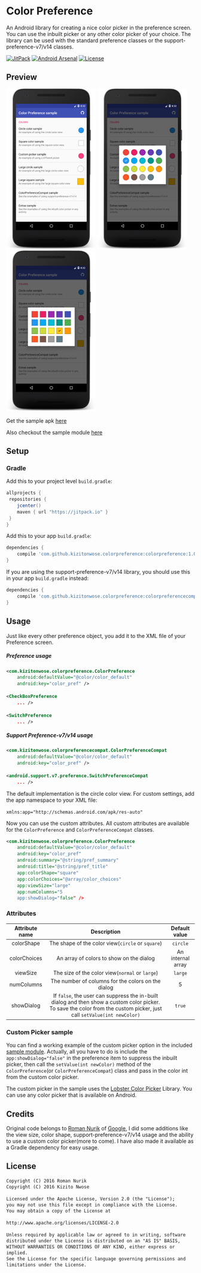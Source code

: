 # Color Preference

An Android library for creating a nice color picker in the preference screen. You can use the inbuilt picker or any other color picker of your choice. The library can be used with the standard preference classes or the support-preference-v7/v14 classes.

[![JitPack](https://jitpack.io/v/kizitonwose/colorpreference.svg)](https://jitpack.io/#kizitonwose/colorpreference) 
[![Android Arsenal](https://img.shields.io/badge/Android%20Arsenal-Color%20Preference-brightgreen.svg)](https://android-arsenal.com/details/1/4401) 
[![License](https://img.shields.io/badge/License-Apache%202.0-blue.svg)](http://www.apache.org/licenses/LICENSE-2.0)


## Preview

<img src="/art/screenshot1.png" alt="ExampleMain" width="240"> <img src="/art/screenshot2.png" alt="ExampleCircle" width="240"> <img src="/art/screenshot3.png" alt="ExampleSquare" width="240">

Get the sample apk [here](https://github.com/kizitonwose/colorpreference/releases/download/1.0.0/sample-1.0.0.apk) 

Also checkout the sample module [here](/sample/)

## Setup

### Gradle

Add this to your project level `build.gradle`:

```groovy
allprojects {
 repositories {
    jcenter()
    maven { url "https://jitpack.io" }
 }
}
```

Add this to your app `build.gradle`:

```groovy
dependencies {
	compile 'com.github.kizitonwose.colorpreference:colorpreference:1.0.1'
}
```
If you are using the support-preference-v7/v14 library, you should use this in your app `build.gradle` instead:

```groovy
dependencies {
	compile 'com.github.kizitonwose.colorpreference:colorpreferencecompat:1.0.1'
}
```

## Usage


Just like every other preference object, you add it to the XML file of your Preference screen.

##### Preference usage

```xml
<com.kizitonwose.colorpreference.ColorPreference
	android:defaultValue="@color/color_default"
	android:key="color_pref" />

<CheckBoxPreference
	... />

<SwitchPreference
	... />

```

##### Support Preference-v7/v14 usage


```xml
<com.kizitonwose.colorpreferencecompat.ColorPreferenceCompat
	android:defaultValue="@color/color_default"
	android:key="color_pref" />

<android.support.v7.preference.SwitchPreferenceCompat
	... />
```

The default implementation is the circle color view. For custom settings, add the app namespace to your XML file:

`xmlns:app="http://schemas.android.com/apk/res-auto"`

Now you can use the custom attributes. All custom attributes are available for the `ColorPreference` and `ColorPreferenceCompat` classes.

```xml
<com.kizitonwose.colorpreference.ColorPreference
	android:defaultValue="@color/color_default"
	android:key="color_pref"
	android:summary="@string/pref_summary"
	android:title="@string/pref_title"
	app:colorShape="square"
	app:colorChoices="@array/color_choices"
	app:viewSize="large"
	app:numColumns="5
	app:showDialog="false" />
```


### Attributes

|Attribute name|Description|Default value|
|:-:|:-:|:-:|
|colorShape|The shape of the color view(`circle` or `square`)| `circle`|
|colorChoices|An array of colors to show on the dialog| An internal array |
|viewSize|The size of the color view(`normal` or `large`) |`large`|
|numColumns|The number of columns for the colors on the dialog| 5 |
|showDialog|If `false`, the user can suppress the in-built dialog and then show a custom color picker. To save the color from the custom picker, just call `setValue(int newColor)`| `true` |


### Custom Picker sample

You can find a working example of the custom picker option in the included [sample module](/sample/). 
Actually, all you have to do is include the `app:showDialog="false"` in the preference item to suppress the inbuilt picker, then call the `setValue(int newColor)` method of the `ColorPreference`(or `ColorPreferenceCompat`) class and pass in the color int from the custom color picker.

The custom picker in the sample uses the [Lobster Color Picker](https://github.com/LarsWerkman/Lobsterpicker) Library. You can use any color picker that is available on Android.


## Credits

Original code belongs to [Roman Nurik](https://github.com/romannurik) of [Google](https://github.com/google), I did some additions like the view size, color shape, support-preference-v7/v14 usage and the ability to use a custom color picker(more to come). I have also made it available as a Gradle dependency for easy usage.

## License

```
Copyright (C) 2016 Roman Nurik
Copyright (C) 2016 Kizito Nwose

Licensed under the Apache License, Version 2.0 (the "License");
you may not use this file except in compliance with the License.
You may obtain a copy of the License at

http://www.apache.org/licenses/LICENSE-2.0

Unless required by applicable law or agreed to in writing, software
distributed under the License is distributed on an "AS IS" BASIS,
WITHOUT WARRANTIES OR CONDITIONS OF ANY KIND, either express or implied.
See the License for the specific language governing permissions and
limitations under the License.
```
